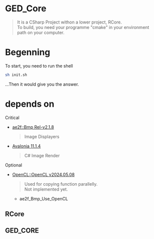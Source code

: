 # GED_Core
> It is a CSharp Project withon a lower project, RCore.  
> To build, you need your programme "cmake" in your environment path on your computer.

# Begenning
To start, you need to run the shell
```sh
sh init.sh
```

...Then it would give you the answer.

# depends on
Critical
- [ae2f::Bmp Rel-v2.1.8](https://github.com/yuisanae2f/ae2f_Bmp/releases/tag/Rel-v2.1.8)
	> Image Displayers

- [Avalonia 11.1.4](https://avaloniaui.net/)
	> C# Image Render

Optional
- [OpenCL::OpenCL v2024.05.08](https://github.com/KhronosGroup/OpenCL-SDK/releases/tag/v2024.05.08)
	> Used for copying function parallelly.  
	> Not implemented yet.
	- ae2f_Bmp_Use_OpenCL

## RCore
## GED_CORE